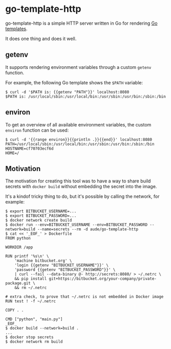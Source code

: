 go-template-http
================

go-template-http is a simple HTTP server written in Go for rendering
[Go templates](https://golang.org/pkg/text/template/).

It does one thing and does it well.

getenv
------

It supports rendering environment variables through a custom `getenv` function.

For example, the following Go template shows the `$PATH` variable:

	$ curl -d '$PATH is: {{getenv "PATH"}}' localhost:8080
	$PATH is: /usr/local/sbin:/usr/local/bin:/usr/sbin:/usr/bin:/sbin:/bin

environ
-------

To get an overview of all available environment variables, the custom `environ`
function can be used:

	$ curl -d '{{range environ}}{{println .}}{{end}}' localhost:8080
	PATH=/usr/local/sbin:/usr/local/bin:/usr/sbin:/usr/bin:/sbin:/bin
	HOSTNAME=cf70703ecf6d
	HOME=/

Motivation
----------

The motivation for creating this tool was to have a way to share build secrets
with `docker build` without embedding the secret into the image.

It's a kindof tricky thing to do, but it's possible by calling the network, for
example:

	$ export BITBUCKET_USERNAME=...
	$ export BITBUCKET_PASSWORD=...
	$ docker network create build
	$ docker run --env=BITBUCKET_USERNAME --env=BITBUCKET_PASSWORD --network=build --name=secrets --rm -d aude/go-template-http
	$ cat << '_EOF_' > Dockerfile
	FROM python

	WORKDIR /app

	RUN printf '%s\n' \
		'machine bitbucket.org' \
		'login {{getenv "BITBUCKET_USERNAME"}}' \
		'password {{getenv "BITBUCKET_PASSWORD"}}' \
		| curl --fail --data-binary @- http://secrets:8080/ > ~/.netrc \
		&& pip install git+https://bitbucket.org/your-company/private-package.git \
		&& rm ~/.netrc

	# extra check, to prove that ~/.netrc is not embedded in Docker image
	RUN test ! -f ~/.netrc

	COPY . .

	CMD ["python", "main.py"]
	_EOF_
	$ docker build --network=build .
	...
	$ docker stop secrets
	$ docker network rm build

